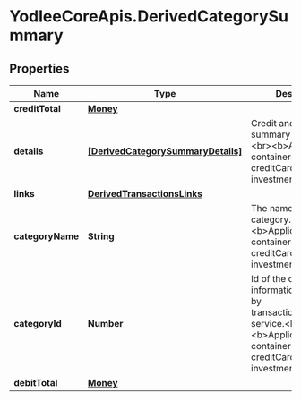 # YodleeCoreApis.DerivedCategorySummary

## Properties
Name | Type | Description | Notes
------------ | ------------- | ------------- | -------------
**creditTotal** | [**Money**](Money.md) |  | [optional] 
**details** | [**[DerivedCategorySummaryDetails]**](DerivedCategorySummaryDetails.md) | Credit and debit summary per date.&lt;br&gt;&lt;br&gt;&lt;b&gt;Applicable containers&lt;/b&gt;: creditCard, bank, investment&lt;br&gt; | [optional] 
**links** | [**DerivedTransactionsLinks**](DerivedTransactionsLinks.md) |  | [optional] 
**categoryName** | **String** | The name of the category.&lt;br&gt;&lt;br&gt;&lt;b&gt;Applicable containers&lt;/b&gt;: creditCard, bank, investment&lt;br&gt; | [optional] 
**categoryId** | **Number** | Id of the category. This information is provided by transactions/categories service.&lt;br&gt;&lt;br&gt;&lt;b&gt;Applicable containers&lt;/b&gt;: creditCard, bank, investment&lt;br&gt; | [optional] 
**debitTotal** | [**Money**](Money.md) |  | [optional] 

